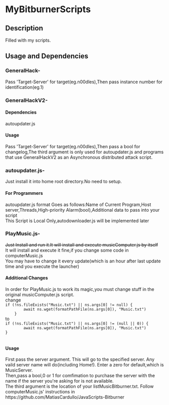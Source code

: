 # MyBitburnerScripts
<h2>Description</h2>
Filled with my scripts.
<h2>Usage and Dependencies</h2>
<h3>GeneralHack-</h3>Pass 'Target-Server' for target(eg.n00dles),Then pass instance number for identification(eg.1)
<h3>GeneralHackV2-</h3>
<h4>Dependencies</h4>
autoupdater.js
<h4>Usage</h4>
Pass 'Target-Server' for target(eg.n00dles),Then pass a bool for changelog,The third argument is only used for autoupdater.js and programs that use GeneralHackV2 as an Asynchronous distributed attack script.
<h3>autoupdater.js-</h3>Just install it into home root directory.No need to setup.
<h4>For Programmers</h4>
autoupdater.js format Goes as follows:Name of Current Program,Host server,Threads,High-priority Alarm(bool),Additional data to pass into your script
<br />This Script is Local Only,autodownloader.js will be implemented later
<h3>PlayMusic.js-</h3><s>Just Install and run it.It will install and execute musicComputer.js by itself</s><br />
It will install and execute it fine,if you change some code in computerMusic.js <br />
You may have to change it every update(which is an hour after last update time and you execute the launcher)
<h4>Additional Changes</h4>
In order for PlayMusic.js to work its magic,you must change stuff in the original musicComputer.js script.<br />
change <br />	
<code>if (!ns.fileExists("Music.txt") || ns.args[0] != null) {
		await ns.wget(formatPathFile(ns.args[0]), "Music.txt")
	}</code><br />
to
<br /><code>if (!ns.fileExists("Music.txt") || ns.args[0] != (null || 0)) {
		await ns.wget(formatPathFile(ns.args[0]), "Music.txt")
}
  </code>
  <h4>Usage</h4>
 First pass the server argument. This will go to the specified server. Any vaild server name will do(including Home!). Enter a zero for default,which is MusicServer.<br />
 Then,pass a bool,0 or 1 for comfimation to purchase the server with the name if the server you're asking for is not available.<br />
 The third argument is the location of your listMusicBitburner.txt. Follow computerMusic.js' instructions in https://github.com/MatiasCardullo/JavaScripts-Bitburner
